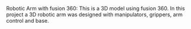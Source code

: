 Robotic Arm with fusion 360:
This is a 3D model using fusion 360.
In this project a 3D robotic arm was designed with manipulators, grippers, arm control and base.